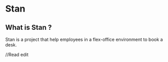 # Stan

## What is Stan ?

Stan is a project that help employees in a flex-office environment to book a desk.

//Read edit